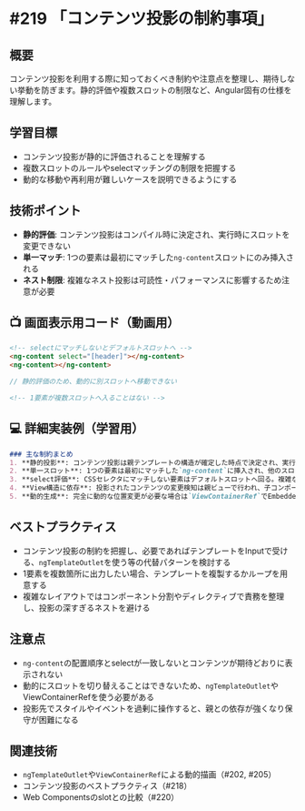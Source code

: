 # #219 「コンテンツ投影の制約事項」

## 概要
コンテンツ投影を利用する際に知っておくべき制約や注意点を整理し、期待しない挙動を防ぎます。静的評価や複数スロットの制限など、Angular固有の仕様を理解します。

## 学習目標
- コンテンツ投影が静的に評価されることを理解する
- 複数スロットのルールやselectマッチングの制限を把握する
- 動的な移動や再利用が難しいケースを説明できるようにする

## 技術ポイント
- **静的評価**: コンテンツ投影はコンパイル時に決定され、実行時にスロットを変更できない
- **単一マッチ**: 1つの要素は最初にマッチした`ng-content`スロットにのみ挿入される
- **ネスト制限**: 複雑なネスト投影は可読性・パフォーマンスに影響するため注意が必要

## 📺 画面表示用コード（動画用）

```html
<!-- selectにマッチしないとデフォルトスロットへ -->
<ng-content select="[header]"></ng-content>
<ng-content></ng-content>
```

```typescript
// 静的評価のため、動的に別スロットへ移動できない
```

```html
<!-- 1要素が複数スロットへ入ることはない -->
```

## 💻 詳細実装例（学習用）
```markdown
### 主な制約まとめ
1. **静的投影**: コンテンツ投影は親テンプレートの構造が確定した時点で決定され、実行時に別スロットへ移動できない。
2. **単一スロット**: 1つの要素は最初にマッチした`ng-content`に挿入され、他のスロットへは入らない。
3. **select評価**: CSSセレクタにマッチしない要素はデフォルトスロットへ回る。複雑なセレクタはミスマッチを招きやすい。
4. **View構造に依存**: 投影されたコンテンツの変更検知は親ビューで行われ、子コンポーネント側では直接バインディングできない。
5. **動的生成**: 完全に動的な位置変更が必要な場合は`ViewContainerRef`でEmbeddedViewを操作するなど別手段が必要。
```

## ベストプラクティス
- コンテンツ投影の制約を把握し、必要であればテンプレートをInputで受ける、`ngTemplateOutlet`を使う等の代替パターンを検討する
- 1要素を複数箇所に出力したい場合、テンプレートを複製するかループを用意する
- 複雑なレイアウトではコンポーネント分割やディレクティブで責務を整理し、投影の深すぎるネストを避ける

## 注意点
- `ng-content`の配置順序とselectが一致しないとコンテンツが期待どおりに表示されない
- 動的にスロットを切り替えることはできないため、`ngTemplateOutlet`やViewContainerRefを使う必要がある
- 投影先でスタイルやイベントを過剰に操作すると、親との依存が強くなり保守が困難になる

## 関連技術
- `ngTemplateOutlet`や`ViewContainerRef`による動的描画（#202, #205）
- コンテンツ投影のベストプラクティス（#218）
- Web Componentsのslotとの比較（#220）


